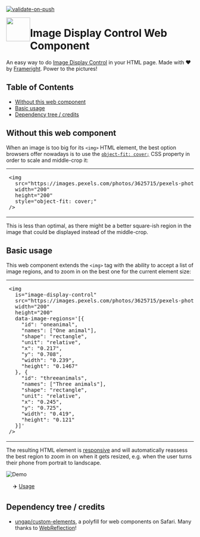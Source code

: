 [![validate-on-push](https://github.com/AurelienLourot/frameright-web-component/actions/workflows/validate-on-push.yml/badge.svg)](https://github.com/AurelienLourot/frameright-web-component/actions/workflows/validate-on-push.yml)

[<img src="https://avatars.githubusercontent.com/u/35964478?s=200&v=4" align="left" width="64" height="64">](https://frameright.io)

# Image Display Control Web Component

An easy way to do [Image Display Control](https://frameright.io) in your HTML
page. Made with :heart: by [Frameright](https://frameright.io). Power to the
pictures!

## Table of Contents

<!-- toc -->

- [Without this web component](#without-this-web-component)
- [Basic usage](#basic-usage)
- [Dependency tree / credits](#dependency-tree--credits)

<!-- tocstop -->

## Without this web component

When an image is too big for its `<img>` HTML element, the best option browsers
offer nowadays is to use the
[`object-fit: cover;`](https://developer.mozilla.org/en-US/docs/Web/CSS/object-fit)
CSS property in order to scale and middle-crop it:

<table style="border: none;"><tr style="border: none;">
<td style="border: none;"><pre>
&lt;img
  src="https://images.pexels.com/photos/3625715/pexels-photo-3625715.jpeg"
  width="200"
  height="200"
  style="object-fit: cover;"
/&gt;
</pre></td>
<td style="border: none;"><img src="docs/assets/middlecrop.png"></td>
</tr></table>

This is less than optimal, as there might be a better square-ish region in the
image that could be displayed instead of the middle-crop.

## Basic usage

This web component extends the `<img>` tag with the ability to accept a list of
image regions, and to zoom in on the best one for the current element size:

<table style="border: none;"><tr style="border: none;">
<td style="border: none;"><pre>
&lt;img
  is="image-display-control"
  src="https://images.pexels.com/photos/3625715/pexels-photo-3625715.jpeg"
  width="200"
  height="200"
  data-image-regions='[{
    "id": "oneanimal",
    "names": ["One animal"],
    "shape": "rectangle",
    "unit": "relative",
    "x": "0.217",
    "y": "0.708",
    "width": "0.239",
    "height": "0.1467"
  }, {
    "id": "threeanimals",
    "names": ["Three animals"],
    "shape": "rectangle",
    "unit": "relative",
    "x": "0.245",
    "y": "0.725",
    "width": "0.419",
    "height": "0.121"
  }]'
/&gt;
</pre></td>
<td style="border: none;"><img src="docs/assets/oneanimal.png"></td>
</tr></table>

The resulting HTML element is
[responsive](https://developer.mozilla.org/en-US/docs/Learn/CSS/CSS_layout/Responsive_Design)
and will automatically reassess the best region to zoom in on when it gets
resized, e.g. when the user turns their phone from portrait to landscape.

![Demo](image-display-control/docs/assets/demo.gif)

&emsp; :airplane: [Usage](image-display-control/)

## Dependency tree / credits

- [ungap/custom-elements](https://github.com/ungap/custom-elements), a polyfill
  for web components on Safari. Many thanks to
  [WebReflection](https://github.com/WebReflection)!
